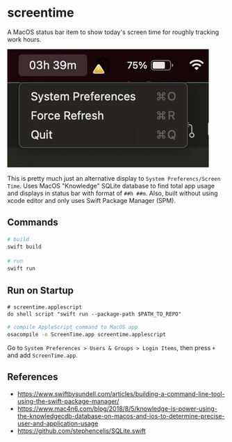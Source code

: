 # screentime

A MacOS status bar item to show today's screen time for roughly tracking work hours.

![docs/screenshot.png](docs/screenshot.png)

This is pretty much just an alternative display to `System Preferencs/Screen Time`.
Uses MacOS "Knowledge" SQLite database to find total app usage and displays in status bar with format of `##h ##m`.
Also, built without using xcode editor and only uses Swift Package Manager (SPM).

## Commands

```sh
# build
swift build

# run
swift run
```

## Run on Startup

```applescript
# screentime.applescript
do shell script "swift run --package-path $PATH_TO_REPO"
```

```sh
# compile AppleScript command to MacOS app
osacompile -o ScreenTime.app screentime.applescript
```

Go to `System Preferences > Users & Groups > Login Items`, then press `+` and add `ScreenTime.app`.

## References

- https://www.swiftbysundell.com/articles/building-a-command-line-tool-using-the-swift-package-manager/
- https://www.mac4n6.com/blog/2018/8/5/knowledge-is-power-using-the-knowledgecdb-database-on-macos-and-ios-to-determine-precise-user-and-application-usage
- https://github.com/stephencelis/SQLite.swift
